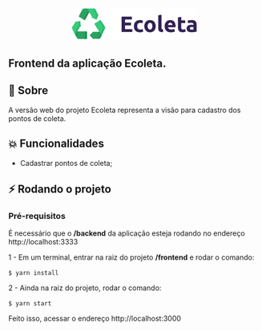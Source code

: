 <h1 align="center">
    <img alt="Ecoleta" title="#delicinha" src="../.github/logo.svg" width="250px" />
</h1>

<h2>
<strong>Frontend</strong> da aplicação Ecoleta.
</h2>

## 🚀 Sobre

A versão web do projeto Ecoleta representa a visão para cadastro dos pontos de coleta.

## :collision: Funcionalidades

- Cadastrar pontos de coleta;

## :zap: Rodando o projeto

### Pré-requisitos

É necessário que o **/backend** da aplicação esteja rodando no endereço http://localhost:3333

1 - Em um terminal, entrar na raiz do projeto **/frontend** e rodar o comando:

```
$ yarn install
```

2 - Ainda na raiz do projeto, rodar o comando:

```
$ yarn start
```

Feito isso, acessar o endereço http://localhost:3000
